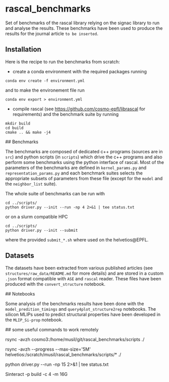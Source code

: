 # rascal_benchmarks

Set of benchmarks of the rascal library relying on the signac library to run and analyse the results.
These benchmarks have been used to produce the results for the journal article `to be inserted`.

## Installation

Here is the recipe to run the benchmarks from scratch:

+ create a conda environment with the required packages running
```
conda env create -f environment.yml
```
and to make the environement file run
```
conda env export > environment.yml
```

+ compile rascal (see https://github.com/cosmo-epfl/librascal for requirements) and the benchmark suite by running
```
mkdir build
cd build
cmake .. && make -j4
```

## Benchmarks

The benchmarks are composed of dedicated c++ programs (sources are in `src`) and python scripts (in `scripts`) which drive the c++ programs and also perform some benchmarks using the python interface of rascal.
Most of the parameters of the benchmarks are defined in `kernel_params.py` and `representation_params.py` and each benchmark suites selects the appropriate subsets of parameters from these file (except for the `model` and the `neighbor_list` suite).

The whole suite of benchmarks can be run with
```
cd ../scripts/
python driver.py --init --run -np 4 2>&1 | tee status.txt
```
or on a slurm compatible HPC
```
cd ../scripts/
python driver.py --init --submit
```
where the provided `submit_*.sh` where used on the helvetios@EPFL.

## Datasets

The datasets have been extracted from various published articles (see `structures/raw_data/README.md` for more details) and are stored in a custom `.json` format compatible with `ASE` and `rascal` reader. These files have been produced with the `convert_structure` notebook.


## Notebooks

Some analysis of the benchmarks results have been done with the `model_predition_timings` and `query4plot_structure2rep` notebooks. The silicon MLIPs used to predict structural properties have been developed in the `MLIP_Si-prop` notebook.


## some useful commands to work remotely

rsync -avzh cosmo3:/home/musil/git/rascal_benchmarks/scripts ./

rsync -avzh --progress --max-size='5M' helvetios:/scratch/musil/rascal_benchmarks/scripts/* ./

python driver.py --run -np 15 2>&1 | tee status.txt

Sinteract -p build -c 4 -m 16G